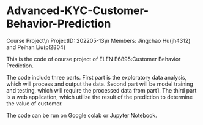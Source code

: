 # Advanced-KYC-Customer-Behavior-Prediction
Course Project\n
ProjectID: 202205-13\n
Members: Jingchao Hu(jh4312) and Peihan Liu(pl2804)

This is the code of course project of ELEN E6895:Customer Behavior Prediction.

The code include three parts. First part is the exploratory data analysis, which will  process and output the data. Second part will be model training and testing, which will require the processed data from part1. The third part is a web application, which utilize the result of the prediction to determine the value of customer.

The code can be run on Google colab or Jupyter Notebook.
